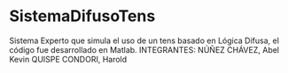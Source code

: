 # SistemaDifusoTens
Sistema Experto que simula el uso de un tens basado en Lógica Difusa, el código fue desarrollado en Matlab.
INTEGRANTES:
NÚÑEZ CHÁVEZ, Abel Kevin
QUISPE CONDORI, Harold
